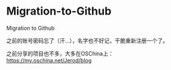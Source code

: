 # Migration-to-Github
Migration to Github

之前的账号密码忘了（汗...），名字也不好记，干脆重新注册一个了。

之前分享的项目也不多，大多在OSChina上：
https://my.oschina.net/Jerod/blog
